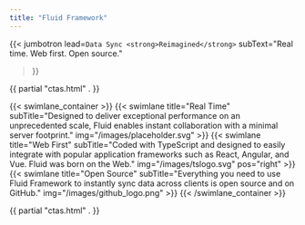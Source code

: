```yaml
---
title: "Fluid Framework"
---
```


{{< jumbotron
  lead=`Data Sync <strong>Reimagined</strong>`
  subText="Real time. Web first. Open source."
>}}

{{ partial "ctas.html" . }}

{{< swimlane_container >}}
    {{< swimlane title="Real Time"
    subTitle="Designed to deliver exceptional performance on an unprecedented scale, Fluid enables instant collaboration with a minimal server footprint."
    img="/images/placeholder.svg" >}}
    {{< swimlane title="Web First"
    subTitle="Coded with TypeScript and designed to easily integrate with popular application frameworks such as React, Angular, and Vue. Fluid was born on the Web."
    img="/images/tslogo.svg"
    pos="right" >}}
    {{< swimlane title="Open Source"
    subTitle="Everything you need to use Fluid Framework to instantly sync data across clients is open source and on GitHub."
    img="/images/github_logo.png" >}}
{{< /swimlane_container >}}

{{ partial "ctas.html" . }}
